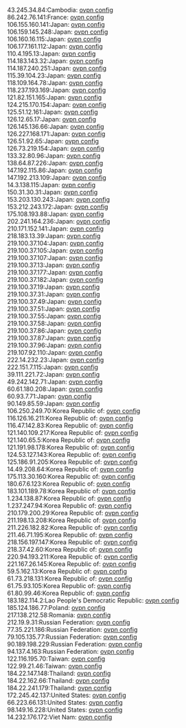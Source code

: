 43.245.34.84:Cambodia: [ovpn config](vpn/43_245_34_84.ovpn)  
86.242.76.141:France: [ovpn config](vpn/86_242_76_141.ovpn)  
106.155.160.141:Japan: [ovpn config](vpn/106_155_160_141.ovpn)  
106.159.145.248:Japan: [ovpn config](vpn/106_159_145_248.ovpn)  
106.160.16.115:Japan: [ovpn config](vpn/106_160_16_115.ovpn)  
106.177.161.112:Japan: [ovpn config](vpn/106_177_161_112.ovpn)  
110.4.195.13:Japan: [ovpn config](vpn/110_4_195_13.ovpn)  
114.183.143.32:Japan: [ovpn config](vpn/114_183_143_32.ovpn)  
114.187.240.251:Japan: [ovpn config](vpn/114_187_240_251.ovpn)  
115.39.104.23:Japan: [ovpn config](vpn/115_39_104_23.ovpn)  
118.109.164.78:Japan: [ovpn config](vpn/118_109_164_78.ovpn)  
118.237.193.169:Japan: [ovpn config](vpn/118_237_193_169.ovpn)  
121.82.151.165:Japan: [ovpn config](vpn/121_82_151_165.ovpn)  
124.215.170.154:Japan: [ovpn config](vpn/124_215_170_154.ovpn)  
125.51.12.161:Japan: [ovpn config](vpn/125_51_12_161.ovpn)  
126.12.65.17:Japan: [ovpn config](vpn/126_12_65_17.ovpn)  
126.145.136.66:Japan: [ovpn config](vpn/126_145_136_66.ovpn)  
126.227.168.171:Japan: [ovpn config](vpn/126_227_168_171.ovpn)  
126.51.92.65:Japan: [ovpn config](vpn/126_51_92_65.ovpn)  
126.73.219.154:Japan: [ovpn config](vpn/126_73_219_154.ovpn)  
133.32.80.96:Japan: [ovpn config](vpn/133_32_80_96.ovpn)  
138.64.87.226:Japan: [ovpn config](vpn/138_64_87_226.ovpn)  
147.192.115.86:Japan: [ovpn config](vpn/147_192_115_86.ovpn)  
147.192.213.109:Japan: [ovpn config](vpn/147_192_213_109.ovpn)  
14.3.138.115:Japan: [ovpn config](vpn/14_3_138_115.ovpn)  
150.31.30.31:Japan: [ovpn config](vpn/150_31_30_31.ovpn)  
153.203.130.243:Japan: [ovpn config](vpn/153_203_130_243.ovpn)  
153.212.243.172:Japan: [ovpn config](vpn/153_212_243_172.ovpn)  
175.108.193.88:Japan: [ovpn config](vpn/175_108_193_88.ovpn)  
202.241.164.236:Japan: [ovpn config](vpn/202_241_164_236.ovpn)  
210.171.152.141:Japan: [ovpn config](vpn/210_171_152_141.ovpn)  
218.183.13.39:Japan: [ovpn config](vpn/218_183_13_39.ovpn)  
219.100.37.104:Japan: [ovpn config](vpn/219_100_37_104.ovpn)  
219.100.37.105:Japan: [ovpn config](vpn/219_100_37_105.ovpn)  
219.100.37.107:Japan: [ovpn config](vpn/219_100_37_107.ovpn)  
219.100.37.13:Japan: [ovpn config](vpn/219_100_37_13.ovpn)  
219.100.37.177:Japan: [ovpn config](vpn/219_100_37_177.ovpn)  
219.100.37.182:Japan: [ovpn config](vpn/219_100_37_182.ovpn)  
219.100.37.19:Japan: [ovpn config](vpn/219_100_37_19.ovpn)  
219.100.37.31:Japan: [ovpn config](vpn/219_100_37_31.ovpn)  
219.100.37.49:Japan: [ovpn config](vpn/219_100_37_49.ovpn)  
219.100.37.51:Japan: [ovpn config](vpn/219_100_37_51.ovpn)  
219.100.37.55:Japan: [ovpn config](vpn/219_100_37_55.ovpn)  
219.100.37.58:Japan: [ovpn config](vpn/219_100_37_58.ovpn)  
219.100.37.86:Japan: [ovpn config](vpn/219_100_37_86.ovpn)  
219.100.37.87:Japan: [ovpn config](vpn/219_100_37_87.ovpn)  
219.100.37.96:Japan: [ovpn config](vpn/219_100_37_96.ovpn)  
219.107.92.110:Japan: [ovpn config](vpn/219_107_92_110.ovpn)  
222.14.232.23:Japan: [ovpn config](vpn/222_14_232_23.ovpn)  
222.151.7.115:Japan: [ovpn config](vpn/222_151_7_115.ovpn)  
39.111.221.72:Japan: [ovpn config](vpn/39_111_221_72.ovpn)  
49.242.142.71:Japan: [ovpn config](vpn/49_242_142_71.ovpn)  
60.61.180.208:Japan: [ovpn config](vpn/60_61_180_208.ovpn)  
60.93.7.71:Japan: [ovpn config](vpn/60_93_7_71.ovpn)  
90.149.85.59:Japan: [ovpn config](vpn/90_149_85_59.ovpn)  
106.250.249.70:Korea Republic of: [ovpn config](vpn/106_250_249_70.ovpn)  
116.126.16.211:Korea Republic of: [ovpn config](vpn/116_126_16_211.ovpn)  
116.47.142.83:Korea Republic of: [ovpn config](vpn/116_47_142_83.ovpn)  
121.140.109.217:Korea Republic of: [ovpn config](vpn/121_140_109_217.ovpn)  
121.140.65.5:Korea Republic of: [ovpn config](vpn/121_140_65_5.ovpn)  
121.191.98.178:Korea Republic of: [ovpn config](vpn/121_191_98_178.ovpn)  
124.53.127.143:Korea Republic of: [ovpn config](vpn/124_53_127_143.ovpn)  
125.186.91.205:Korea Republic of: [ovpn config](vpn/125_186_91_205.ovpn)  
14.49.208.64:Korea Republic of: [ovpn config](vpn/14_49_208_64.ovpn)  
175.113.30.160:Korea Republic of: [ovpn config](vpn/175_113_30_160.ovpn)  
180.67.6.123:Korea Republic of: [ovpn config](vpn/180_67_6_123.ovpn)  
183.101.189.78:Korea Republic of: [ovpn config](vpn/183_101_189_78.ovpn)  
1.234.138.87:Korea Republic of: [ovpn config](vpn/1_234_138_87.ovpn)  
1.237.247.94:Korea Republic of: [ovpn config](vpn/1_237_247_94.ovpn)  
210.179.200.29:Korea Republic of: [ovpn config](vpn/210_179_200_29.ovpn)  
211.198.13.208:Korea Republic of: [ovpn config](vpn/211_198_13_208.ovpn)  
211.226.182.82:Korea Republic of: [ovpn config](vpn/211_226_182_82.ovpn)  
211.46.71.195:Korea Republic of: [ovpn config](vpn/211_46_71_195.ovpn)  
218.156.197.147:Korea Republic of: [ovpn config](vpn/218_156_197_147.ovpn)  
218.37.42.60:Korea Republic of: [ovpn config](vpn/218_37_42_60.ovpn)  
220.94.193.211:Korea Republic of: [ovpn config](vpn/220_94_193_211.ovpn)  
221.167.26.145:Korea Republic of: [ovpn config](vpn/221_167_26_145.ovpn)  
59.5.162.13:Korea Republic of: [ovpn config](vpn/59_5_162_13.ovpn)  
61.73.218.131:Korea Republic of: [ovpn config](vpn/61_73_218_131.ovpn)  
61.75.93.105:Korea Republic of: [ovpn config](vpn/61_75_93_105.ovpn)  
61.80.99.46:Korea Republic of: [ovpn config](vpn/61_80_99_46.ovpn)  
183.182.114.2:Lao People's Democratic Republic: [ovpn config](vpn/183_182_114_2.ovpn)  
185.124.186.77:Poland: [ovpn config](vpn/185_124_186_77.ovpn)  
217.138.212.58:Romania: [ovpn config](vpn/217_138_212_58.ovpn)  
212.19.9.31:Russian Federation: [ovpn config](vpn/212_19_9_31.ovpn)  
77.35.221.186:Russian Federation: [ovpn config](vpn/77_35_221_186.ovpn)  
79.105.135.77:Russian Federation: [ovpn config](vpn/79_105_135_77.ovpn)  
90.189.198.229:Russian Federation: [ovpn config](vpn/90_189_198_229.ovpn)  
94.137.4.163:Russian Federation: [ovpn config](vpn/94_137_4_163.ovpn)  
122.116.195.70:Taiwan: [ovpn config](vpn/122_116_195_70.ovpn)  
122.99.21.46:Taiwan: [ovpn config](vpn/122_99_21_46.ovpn)  
184.22.147.148:Thailand: [ovpn config](vpn/184_22_147_148.ovpn)  
184.22.162.66:Thailand: [ovpn config](vpn/184_22_162_66.ovpn)  
184.22.241.179:Thailand: [ovpn config](vpn/184_22_241_179.ovpn)  
172.245.42.137:United States: [ovpn config](vpn/172_245_42_137.ovpn)  
66.223.66.131:United States: [ovpn config](vpn/66_223_66_131.ovpn)  
98.149.16.228:United States: [ovpn config](vpn/98_149_16_228.ovpn)  
14.232.176.172:Viet Nam: [ovpn config](vpn/14_232_176_172.ovpn)  
